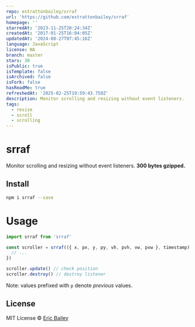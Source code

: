 ```yaml
---
repo: estrattonbailey/srraf
url: 'https://github.com/estrattonbailey/srraf'
homepage: ''
starredAt: '2023-11-25T20:24:34Z'
createdAt: '2017-01-25T16:04:05Z'
updatedAt: '2024-08-27T07:45:16Z'
language: JavaScript
license: NA
branch: master
stars: 30
isPublic: true
isTemplate: false
isArchived: false
isFork: false
hasReadMe: true
refreshedAt: '2025-02-25T19:59:43.750Z'
description: Monitor scrolling and resizing without event listeners.
tags:
  - resize
  - scroll
  - scrolling
---
```


# srraf
Monitor scrolling and resizing without event listeners. **300 bytes gzipped.**

## Install 
```bash
npm i srraf --save
```

# Usage
```javascript
import srraf from 'srraf'

const scroller = srraf(({ x, px, y, py, vh, pvh, vw, pvw }, timestamp) => {
  // ...
})

scroller.update() // check position
scroller.destroy() // destroy listener
```

Note: values prefixed with `p` denote *previous* values.

## License
MIT License © [Eric Bailey](https://estrattonbailey.com)
